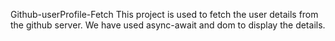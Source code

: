 Github-userProfile-Fetch
This project is used to fetch the user details from the github server. We have used async-await and dom to display the details.